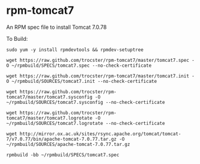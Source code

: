 rpm-tomcat7
===========

An RPM spec file to install Tomcat 7.0.78

To Build:

`sudo yum -y install rpmdevtools && rpmdev-setuptree`

`wget https://raw.github.com/trocster/rpm-tomcat7/master/tomcat7.spec -O ~/rpmbuild/SPECS/tomcat7.spec --no-check-certificate`

`wget https://raw.github.com/trocster/rpm-tomcat7/master/tomcat7.init -O ~/rpmbuild/SOURCES/tomcat7.init --no-check-certificate`

`wget https://raw.github.com/trocster/rpm-tomcat7/master/tomcat7.sysconfig -O ~/rpmbuild/SOURCES/tomcat7.sysconfig --no-check-certificate`

`wget https://raw.github.com/trocster/rpm-tomcat7/master/tomcat7.logrotate -O ~/rpmbuild/SOURCES/tomcat7.logrotate --no-check-certificate`

`wget http://mirror.ox.ac.uk/sites/rsync.apache.org/tomcat/tomcat-7/v7.0.77/bin/apache-tomcat-7.0.77.tar.gz -O ~/rpmbuild/SOURCES/apache-tomcat-7.0.77.tar.gz`

`rpmbuild -bb ~/rpmbuild/SPECS/tomcat7.spec`
